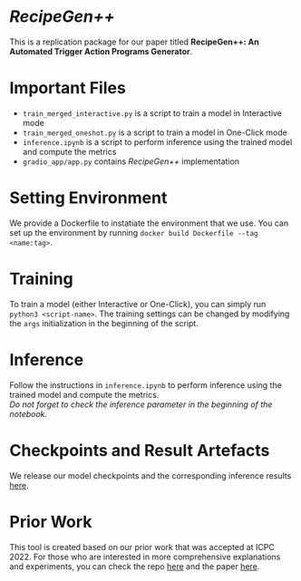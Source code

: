 # *RecipeGen++* 

This is a replication package for our paper titled **RecipeGen++: An Automated Trigger Action Programs Generator**. 

# Important Files
- `train_merged_interactive.py` is a script to train a model in Interactive mode
- `train_merged_oneshot.py` is a script to train a model in One-Click mode
- `inference.ipynb` is a script to perform inference using the trained model and compute the metrics
- `gradio_app/app.py` contains *RecipeGen++* implementation

# Setting Environment
We provide a Dockerfile to instatiate the environment that we use. You can set up the environment by running `docker build Dockerfile --tag <name:tag>`.

# Training
To train a model (either Interactive or One-Click), you can simply run `python3 <script-name>`. The training settings can be changed by modifying the `args` initialization in the beginning of the script.

# Inference
Follow the instructions in `inference.ipynb` to perform inference using the trained model and compute the metrics. 
<br>*Do not forget to check the inference parameter in the beginning of the notebook.*

# Checkpoints and Result Artefacts
We release our model checkpoints and the corresponding inference results [here](https://zenodo.org/record/6668462#.YrAMh6hByUk).

# Prior Work
This tool is created based on our prior work that was accepted at ICPC 2022. For those who are interested in more comprehensive explanations and experiments, you can check the repo [here](https://github.com/imamnurby/RecipeGen-IFTTT-RP) and the paper [here](https://imamnurby.github.io/files/ICPC_CR_Version%20(4).pdf). 
